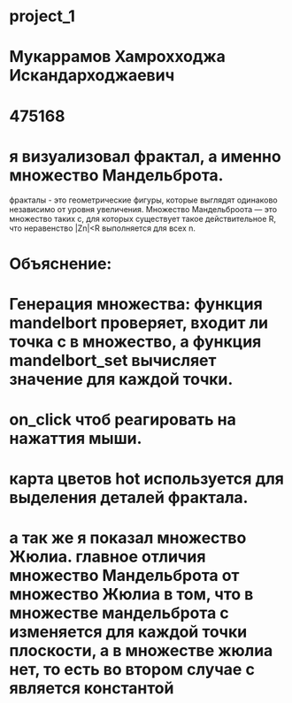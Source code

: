 # project_1
# Мукаррамов Хамрохходжа Искандарходжаевич
# 475168
# я визуализовал фрактал, а именно множество Мандельброта. 
фракталы - это геометрические фигуры, которые выглядят одинаково независимо от уровня увеличения. Множество Мандельброота — это множество таких c, для которых существует такое действительное R, что неравенство |Zn|<R выполняется для всех n. 
# Объяснение:
# Генерация множества: функция mandelbort проверяет, входит ли точка c в множество, а функция mandelbort_set вычисляет значение для каждой точки. 
# on_click чтоб реагировать на нажаттия мыши. 
# карта цветов hot используется для выделения деталей фрактала.
# а так же я показал множество Жюлиа. главное отличия множество Мандельброта от множество Жюлиа в том, что в множестве мандельброта c изменяется для каждой точки плоскости, а в множестве жюлиа нет, то есть во втором случае c является константой 
